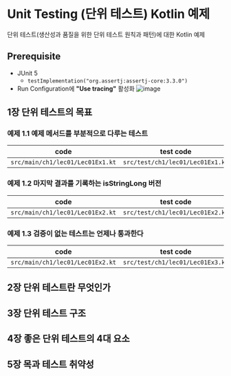 # Unit Testing (단위 테스트) Kotlin 예제

단위 테스트(생산성과 품질을 위한 단위 테스트 원칙과 패턴)에 대한 Kotlin 예제 

## Prerequisite
* JUnit 5
  * ```testImplementation("org.assertj:assertj-core:3.3.0")```
* Run Configuration에 **"Use tracing"** 활성화
![image](https://user-images.githubusercontent.com/89061309/183836815-ad9cf675-03b6-4d0d-9dab-a3dcd01eb788.png)


## 1장 단위 테스트의 목표
### 예제 1.1 예제 메서드를 부분적으로 다루는 테스트
| code | test code |
| ---- | --------- |
| `src/main/ch1/lec01/Lec01Ex1.kt` | `src/test/ch1/lec01/Lec01Ex1.kt` |

### 예제 1.2 마지막 결과를 기록하는 isStringLong 버전
| code | test code |
| ---- | --------- |
| `src/main/ch1/lec01/Lec01Ex2.kt` | `src/test/ch1/lec01/Lec01Ex2.kt` |

### 예제 1.3 검증이 없는 테스트는 언제나 통과한다
| code | test code |
| ---- | --------- |
| `src/main/ch1/lec01/Lec01Ex2.kt` | `src/test/ch1/lec01/Lec01Ex3.kt` |


## 2장 단위 테스트란 무엇인가


## 3장 단위 테스트 구조


## 4장 좋은 단위 테스트의 4대 요소


## 5장 목과 테스트 취약성
